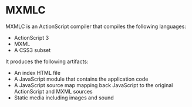 # MXMLC

MXMLC is an ActionScript compiler that compiles the following languages:

* ActionScript 3
* MXML
* A CSS3 subset

It produces the following artifacts:

* An index HTML file
* A JavaScript module that contains the application code
* A JavaScript source map mapping back JavaScript to the original ActionScript and MXML sources
* Static media including images and sound